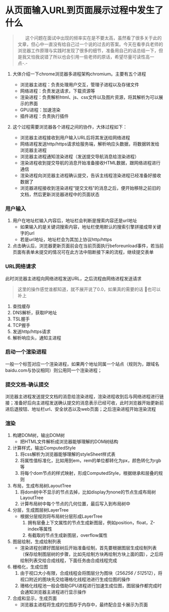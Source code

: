 <!--
 * @Date: 2020-05-22 20:22:11
 * @LastEditors: hanjiawang
 * @LastEditTime: 2020-05-24 00:49:38
--> 
# 从页面输入URL到页面展示过程中发生了什么
> &nbsp;&nbsp;&nbsp;&nbsp;&nbsp;&nbsp;这个问题在面试中出现的频率实在是不要太高，虽然看了很多关于此的文章，但心中一直没有给自己过一个说的过去的答案。今天在看李兵老师的浏览器工作原理与实践时发现了很多的细节，准备用自己的话总结一下，但是我又怕我说错了所以也会引用一些老师的原话，希望尽量可读性高一点-.-

1. 大体介绍一下chrome浏览器多进程架构chromium。主要有五个进程
   - 浏览器主进程：负责处理用户交互，管理子进程以及存储文件
   - 网络进程：负责发送请求，下载资源等
   - 渲染进程：负责解析html、js、css文件以及图片资源，将其解析为可以展示的界面
   - GPU进程：加速渲染 
   - 插件进程：负责执行插件

2. 这个过程需要浏览器各个进程之间的协作，大体过程如下：
   - 浏览器主进程接收到用户输入URL后将其发送给网络进程
   - 网络进程发送http/https请求给服务端，解析响应头数据，将数据转发给浏览器主进程
   - 浏览器主进程通知渲染进程（发送提交导航消息给渲染进程）
   - 渲染进程收到提交导航的消息开始准备接收HTML数据，跟网络进程进行通信
   - 渲染进程向浏览器主进程确认提交，告诉主线程渲染进程已经准备好接收数据了
   - 浏览器进程接收到渲染进程“提交文档”的消息之后，便开始移除之前旧的文档，然后更新浏览器进程中的页面状态

### 用户输入
1. 用户在地址栏输入内容后，地址栏会判断是搜索内容还是url地址
   - 如果输入的是关键词搜索内容，地址栏使用默认的搜索引擎拼接成带关键字的url
   - 若是url地址，地址栏会为其加上协议http/https
2. 点击确认后，浏览器更新页面前会在当前页面执行beforeunload事件，若当前页面有表单未提交的情况可在此方法中阻断接下来的流程，继续提交表单
### URL网络请求
此时浏览器主进程向网络进程发送URL，之后流程由网络进程发送请求
> 这里的操作感觉谁都知道，就不展开说了0.0，如果真的需要的话 👴也可以补上

1. 查找缓存
2. DNS解析，获取IP地址
3. TSL握手
4. TCP握手
5. 发送http/https请求
6. 解析响应头，通知主进程
### 启动一个渲染进程
一般一个标签对应一个渲染进程，如果两个地址同属一个站点（规则为，跟域名baidu.com与协议相同）则公用同一个渲染进程；
### 提交文档-确认提交
浏览器主进程发送提交文档的消息给渲染进程，渲染进程收到后与网络进程进行链接；准备好后向主进程发送确认提交的消息表示已经可收，此时浏览器开始更新前进后退按钮、地址栏url、安全状态以及web页面；之后渲染进程开始渲染流程
### 渲染
1. 构建DOM树，输出DOM树
   - 把HTML文件解析成浏览器能够理解的DOM树结构
2. 计算样式，输出ComputedStyle
   1. 将css解析为浏览器能够理解的styleSheet样式表
   2. 将属性值标准化，比如用到em，rem的单位都转化为px，颜色转化为rgb等
   3. 将每个dom节点的样式映射，形成ComputedStyle，根据继承和层叠的规则 
3. 布局，生成布局树LayoutTree
   1. 将dom树中不显示的节点去掉，比如display为none的节点生成布局树LayoutTree
   2. 计算布局树中每个节点的几何位置，最后写入到布局树中
4. 分层，生成图层树LayerTree
   - 根据分层规则将布局树分层形成LayerTree
      1. 拥有层叠上下文属性的节点生成新图层，例如position，float，Z-index等属性
      2. 有截取的节点生成新图层，overflow属性
5. 图层绘制，生成绘制列表
   - 渲染进程创建好图层树后开始准备绘制，首先要根据图层生成绘制列表（保存绘制图层树的步骤，比如先绘制方块再绘制方块上面的圆），之后将绘制列表交给合成线程，下面任务由合成线程完成
6. 栅格化，生成位图
   1. 由于视口大小有限，合成线程会将图层分为图块（256*256 / 512*512），将视口附近的图块先交给珊格化线程池进行生成位图的操作
   2. 珊格化线程池一般会借助GPU进程进行加速生成位图，图层操作都完成时会通知浏览器主进程进行显示操作
7. 合成和显示，生成页面
   - 浏览器主进程将生成的位图存于内存中，最终配合显卡展示为页面

